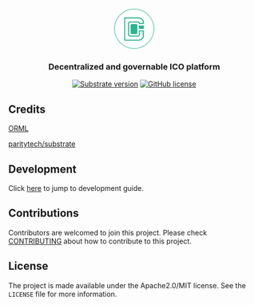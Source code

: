 <p align="center">
  <img src="docs/assets/dico-logo-small.png?raw=true" alt="image"/>
</p>

<h3 align="center">Decentralized and governable ICO platform</h3>

<div align="center">


[![Substrate version](https://img.shields.io/badge/Substrate-3.0.0-brightgreen?logo=Parity%20Substrate)](https://substrate.dev/)
[![GitHub license](https://img.shields.io/badge/license-MIT%2FApache2-blue)](LICENSE)

</div>


## Credits

[ORML](https://github.com/open-web3-stack/open-runtime-module-library)

[paritytech/substrate](https://github.com/paritytech/substrate)

## Development

Click [here](./.github/DEVELOPMENT.md) to jump to development guide.

## Contributions

Contributors are welcomed to join this project. Please check [CONTRIBUTING](./.github/CONTRIBUTING.md) about how to contribute
to this project.

## License

The project is made available under the Apache2.0/MIT license. See the `LICENSE` file for more information.